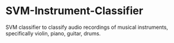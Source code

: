 # SVM-Instrument-Classifier
SVM classifier to classify audio recordings of musical instruments, specifically violin, piano, guitar, drums.
